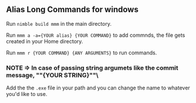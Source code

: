 ## Alias Long Commands for windows

Run `nimble build mmm` in the main directory.

Run `mmm a -a={YOUR alias} {YOUR COMMAND}` to add commnds, the file gets created in your Home directory.

Run `mmm r {YOUR COMMAND} {ANY ARGUMENTS}` to run commands.

### NOTE => In case of passing string argumets like the commit message, \""{YOUR STRING}""\

Add the the `.exe` file in your path and you can change the name to whatever you'd like to use.
